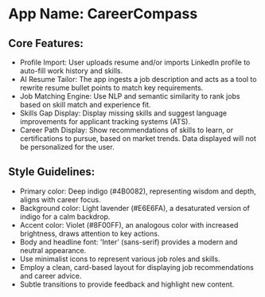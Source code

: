# **App Name**: CareerCompass

## Core Features:

- Profile Import: User uploads resume and/or imports LinkedIn profile to auto-fill work history and skills.
- AI Resume Tailor: The app ingests a job description and acts as a tool to rewrite resume bullet points to match key requirements.
- Job Matching Engine: Use NLP and semantic similarity to rank jobs based on skill match and experience fit.
- Skills Gap Display: Display missing skills and suggest language improvements for applicant tracking systems (ATS).
- Career Path Display: Show recommendations of skills to learn, or certifications to pursue, based on market trends. Data displayed will not be personalized for the user.

## Style Guidelines:

- Primary color: Deep indigo (#4B0082), representing wisdom and depth, aligns with career focus.
- Background color: Light lavender (#E6E6FA), a desaturated version of indigo for a calm backdrop.
- Accent color: Violet (#8F00FF), an analogous color with increased brightness, draws attention to key actions.
- Body and headline font: 'Inter' (sans-serif) provides a modern and neutral appearance.
- Use minimalist icons to represent various job roles and skills.
- Employ a clean, card-based layout for displaying job recommendations and career advice.
- Subtle transitions to provide feedback and highlight new content.